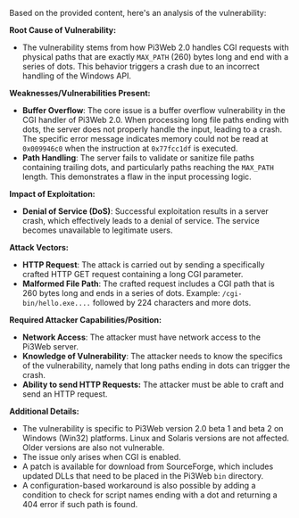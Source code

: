 Based on the provided content, here's an analysis of the vulnerability:

**Root Cause of Vulnerability:**

*   The vulnerability stems from how Pi3Web 2.0 handles CGI requests with physical paths that are exactly `MAX_PATH` (260) bytes long and end with a series of dots. This behavior triggers a crash due to an incorrect handling of the Windows API.

**Weaknesses/Vulnerabilities Present:**

*   **Buffer Overflow**: The core issue is a buffer overflow vulnerability in the CGI handler of Pi3Web 2.0. When processing long file paths ending with dots, the server does not properly handle the input, leading to a crash. The specific error message indicates memory could not be read at `0x009946c0` when the instruction at `0x77fcc1df` is executed.
*   **Path Handling**: The server fails to validate or sanitize file paths containing trailing dots, and particularly paths reaching the `MAX_PATH` length. This demonstrates a flaw in the input processing logic.

**Impact of Exploitation:**

*   **Denial of Service (DoS)**:  Successful exploitation results in a server crash, which effectively leads to a denial of service. The service becomes unavailable to legitimate users.

**Attack Vectors:**

*   **HTTP Request**: The attack is carried out by sending a specifically crafted HTTP GET request containing a long CGI parameter.
*   **Malformed File Path**: The crafted request includes a CGI path that is 260 bytes long and ends in a series of dots. Example: `/cgi-bin/hello.exe....` followed by 224 characters and more dots.

**Required Attacker Capabilities/Position:**

*   **Network Access**: The attacker must have network access to the Pi3Web server.
*   **Knowledge of Vulnerability**: The attacker needs to know the specifics of the vulnerability, namely that long paths ending in dots can trigger the crash.
*   **Ability to send HTTP Requests:** The attacker must be able to craft and send an HTTP request.

**Additional Details:**

*   The vulnerability is specific to Pi3Web version 2.0 beta 1 and beta 2 on Windows (Win32) platforms. Linux and Solaris versions are not affected. Older versions are also not vulnerable.
*   The issue only arises when CGI is enabled.
*   A patch is available for download from SourceForge, which includes updated DLLs that need to be placed in the Pi3Web `bin` directory.
*   A configuration-based workaround is also possible by adding a condition to check for script names ending with a dot and returning a 404 error if such path is found.